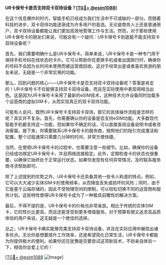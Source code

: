 **UR卡保号卡是否支持双卡双待设备？[[TG💪+ @esim1088](https://t.me/s/esim1088)]**

在这个信息爆炸的时代，智能手机已经成为我们生活中不可或缺的一部分。而随着科技的进步，双卡双待功能逐渐成为许多用户的首选。无论是商务人士还是普通用户，双卡双待设备都能让我们更加高效地管理工作与生活。然而，对于那些使用UR卡保号卡的朋友们来说，可能会有一个疑问：UR卡保号卡到底能不能支持双卡双待设备呢？

首先，我们需要明确什么是UR卡保号卡。简单来说，UR卡保号卡是一种专门用于保持手机号码在线状态的卡片。它可以帮助你在更换手机或者出国旅行时，确保你的号码不会因为长时间未使用而被运营商回收。这对于经常出差或者喜欢旅游的朋友来说，无疑是一个非常实用的功能。

那么，回到问题的核心——UR卡保号卡是否支持双卡双待设备呢？答案是肯定的！UR卡保号卡不仅能够支持双卡双待设备，而且在实际使用中表现得相当出色。这是因为UR卡保号卡采用了最新的eSIM技术，这种技术允许设备同时加载多个运营商的虚拟SIM卡，从而实现真正的双卡双待功能。

可能有人会问，既然UR卡保号卡支持双卡双待，那它的具体操作流程是怎样的呢？其实并不复杂。首先，你需要确认你的设备是否支持eSIM功能。大多数现代智能手机都支持这一功能，但如果你不确定的话，可以直接查阅设备说明书或者咨询客服。接下来，你需要联系UR卡保号卡的服务商，按照他们的指引完成激活和配置。整个过程通常只需要几分钟的时间，非常方便快捷。

当然，在使用UR卡保号卡的过程中，也需要注意一些细节。比如，确保你的设备已经成功绑定UR卡保号卡，并且网络连接稳定。此外，定期检查卡的状态也很重要，以确保它始终处于正常运行状态。如果你发现有任何异常情况，及时联系服务商寻求帮助即可。

除了上述提到的优势之外，UR卡保号卡还具备其他一些令人称道的特点。例如，它可以大大减少实体SIM卡的使用频率，从而降低丢失或损坏的风险；同时，由于它是基于云端存储的，因此不受物理空间的限制，可以轻松切换不同的运营商和服务计划。这些特性使得UR卡保号卡成为了一种极具前瞻性的解决方案。

最后，不得不提的是，UR卡保号卡的价格也非常亲民。相比于传统的实体SIM卡，它的性价比更高，而且还能享受到更多增值服务。对于预算有限又追求高品质体验的用户来说，这无疑是一个绝佳的选择。

总之，UR卡保号卡确实能够完美支持双卡双待设备，并且在实际应用中展现出诸多优点。无论你是想要提升工作效率，还是希望简化日常生活，UR卡保号卡都能为你提供极大的便利。如果你还在犹豫是否要尝试这项新技术，不妨亲自体验一下，相信你会爱上它的！

[[TG💪+ @esim1088](https://t.me/s/esim1088) ![Image](https://i.postimg.cc/4NQfJmqS/Snipaste-2025-05-13-00-14-12.png)]